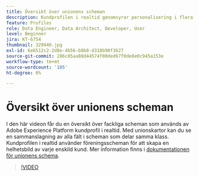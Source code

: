```yaml
---
title: Översikt över unionens scheman
description: Kundprofilen i realtid genomsyrar personalisering i flera kanaler i stor skala genom varje fas av kundresan. Batch- eller direktuppspelningsdata kan aktiveras för kundprofilen i realtid genom att både schemat och motsvarande datauppsättning aktiveras.
feature: Profiles
role: Data Engineer, Data Architect, Developer, User
level: Beginner
jira: KT-6754
thumbnail: 329940.jpg
exl-id: 6e6512c2-2d8e-4b56-b8b8-d318b98f3627
source-git-commit: 286c85aa88d44574f00ded67f0de8e0c945a153e
workflow-type: tm+mt
source-wordcount: '105'
ht-degree: 0%

---
```


# Översikt över unionens scheman

I den här videon får du en översikt över fackliga scheman som används av Adobe Experience Platform kundprofil i realtid. Med unionskartor kan du se en sammanslagning av alla fält i scheman som delar samma klass. Kundprofilen i realtid använder föreningsscheman för att skapa en helhetsbild av varje enskild kund. Mer information finns i [dokumentationen för unionens schema](https://experienceleague.adobe.com/docs/experience-platform/profile/union-schemas/union-schema.html).

>[!VIDEO](https://video.tv.adobe.com/v/329940?learn=on&enablevpops)
